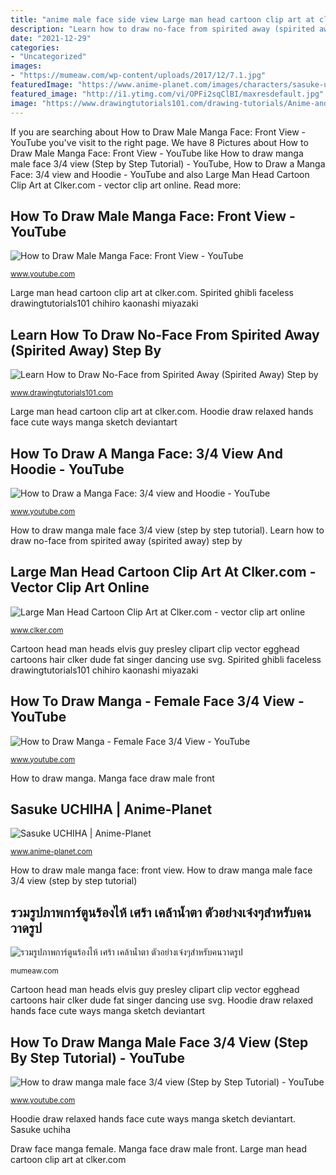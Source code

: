 ```yaml
---
title: "anime male face side view Large man head cartoon clip art at clker.com"
description: "Learn how to draw no-face from spirited away (spirited away) step by"
date: "2021-12-29"
categories:
- "Uncategorized"
images:
- "https://mumeaw.com/wp-content/uploads/2017/12/7.1.jpg"
featuredImage: "https://www.anime-planet.com/images/characters/sasuke-uchiha-531.jpg"
featured_image: "http://i1.ytimg.com/vi/OPFi2sqClBI/maxresdefault.jpg"
image: "https://www.drawingtutorials101.com/drawing-tutorials/Anime-and-Manga/Spirited-Away/no-face/how-to-draw-No-Face-from-Spirited-Away-step-5.png"
---
```


If you are searching about How to Draw Male Manga Face: Front View - YouTube you've visit to the right page. We have 8 Pictures about How to Draw Male Manga Face: Front View - YouTube like How to draw manga male face 3/4 view (Step by Step Tutorial) - YouTube, How to Draw a Manga Face: 3/4 view and Hoodie - YouTube and also Large Man Head Cartoon Clip Art at Clker.com - vector clip art online. Read more:

## How To Draw Male Manga Face: Front View - YouTube

![How to Draw Male Manga Face: Front View - YouTube](https://i.ytimg.com/vi/PZXsWeH2KfI/hqdefault.jpg "Male face draw manga step tutorial")

<small>www.youtube.com</small>

Large man head cartoon clip art at clker.com. Spirited ghibli faceless drawingtutorials101 chihiro kaonashi miyazaki

## Learn How To Draw No-Face From Spirited Away (Spirited Away) Step By

![Learn How to Draw No-Face from Spirited Away (Spirited Away) Step by](https://www.drawingtutorials101.com/drawing-tutorials/Anime-and-Manga/Spirited-Away/no-face/how-to-draw-No-Face-from-Spirited-Away-step-5.png "How to draw a manga face: 3/4 view and hoodie")

<small>www.drawingtutorials101.com</small>

Large man head cartoon clip art at clker.com. Hoodie draw relaxed hands face cute ways manga sketch deviantart

## How To Draw A Manga Face: 3/4 View And Hoodie - YouTube

![How to Draw a Manga Face: 3/4 view and Hoodie - YouTube](http://i.ytimg.com/vi/oBjbRpL9b2c/maxresdefault.jpg "How to draw manga")

<small>www.youtube.com</small>

How to draw manga male face 3/4 view (step by step tutorial). Learn how to draw no-face from spirited away (spirited away) step by

## Large Man Head Cartoon Clip Art At Clker.com - Vector Clip Art Online

![Large Man Head Cartoon Clip Art at Clker.com - vector clip art online](https://www.clker.com/cliparts/9/F/D/d/l/e/large-man-head-cartoon-hi.png "Male face draw manga step tutorial")

<small>www.clker.com</small>

Cartoon head man heads elvis guy presley clipart clip vector egghead cartoons hair clker dude fat singer dancing use svg. Spirited ghibli faceless drawingtutorials101 chihiro kaonashi miyazaki

## How To Draw Manga - Female Face 3/4 View - YouTube

![How to Draw Manga - Female Face 3/4 View - YouTube](http://i.ytimg.com/vi/PCE9Z2RrPLg/maxresdefault.jpg "Learn how to draw no-face from spirited away (spirited away) step by")

<small>www.youtube.com</small>

How to draw manga. Manga face draw male front

## Sasuke UCHIHA | Anime-Planet

![Sasuke UCHIHA | Anime-Planet](https://www.anime-planet.com/images/characters/sasuke-uchiha-531.jpg "Sasuke uchiha")

<small>www.anime-planet.com</small>

How to draw male manga face: front view. How to draw manga male face 3/4 view (step by step tutorial)

## รวมรูปภาพการ์ตูนร้องไห้ เศร้า เคล้าน้ำตา ตัวอย่างเจ๋งๆสำหรับคนวาดรูป

![รวมรูปภาพการ์ตูนร้องไห้ เศร้า เคล้าน้ำตา ตัวอย่างเจ๋งๆสำหรับคนวาดรูป](https://mumeaw.com/wp-content/uploads/2017/12/7.1.jpg "How to draw male manga face: front view")

<small>mumeaw.com</small>

Cartoon head man heads elvis guy presley clipart clip vector egghead cartoons hair clker dude fat singer dancing use svg. Hoodie draw relaxed hands face cute ways manga sketch deviantart

## How To Draw Manga Male Face 3/4 View (Step By Step Tutorial) - YouTube

![How to draw manga male face 3/4 view (Step by Step Tutorial) - YouTube](http://i1.ytimg.com/vi/OPFi2sqClBI/maxresdefault.jpg "Learn how to draw no-face from spirited away (spirited away) step by")

<small>www.youtube.com</small>

Hoodie draw relaxed hands face cute ways manga sketch deviantart. Sasuke uchiha

Draw face manga female. Manga face draw male front. Large man head cartoon clip art at clker.com
